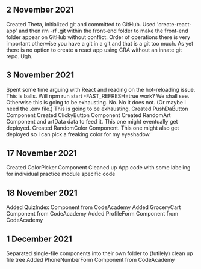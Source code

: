 ## 2 November 2021 
Created Theta, initialized git and committed to GitHub. 
Used 'create-react-app' and then rm -rf .git within the front-end folder to make the front-end folder appear on GitHub without conflict.
Order of operations there is very important otherwise you have a git in a git and that is a git too much. As yet there is no option to create a react app using CRA without an innate git repo. Ugh. 

## 3 November 2021 
Spent some time arguing with React and reading on the hot-reloading issue. This is balls. 
Will npm run start -FAST_REFRESH=true work? We shall see. Otherwise this is going to be exhausting. 
No. No it does not. (Or maybe I need the .env file.) This is going to be exhausting. 
Created PushDaButton Component
Created ClickyButton Component
Created RandomArt Component and artData data to feed it. This one might eventually get deployed.
Created RandomColor Component. This one might also get deployed so I can pick a freaking color for my eyeshadow.

## 17 November 2021
Created ColorPicker Component 
Cleaned up App code with some labeling for individual practice module specific code

## 18 November 2021
Added QuizIndex Component from CodeAcademy
Added GroceryCart Component from CodeAcademy
Added ProfileForm Component from CodeAcademy

## 1 December 2021
Separated single-file components into their own folder to (futilely) clean up file tree
Added PhoneNumberForm Component from CodeAcademy